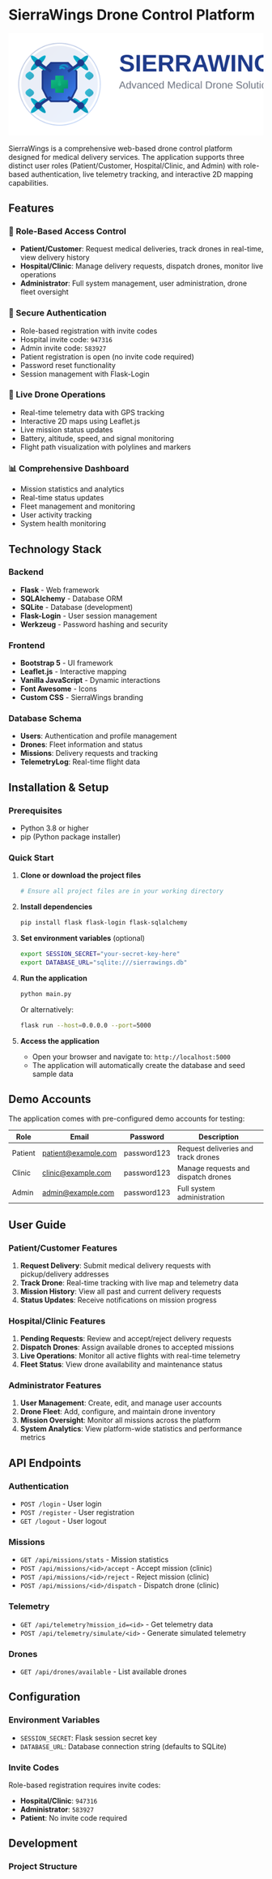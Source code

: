 # SierraWings Drone Control Platform

![SierraWings Logo](static/images/logo.svg)

SierraWings is a comprehensive web-based drone control platform designed for medical delivery services. The application supports three distinct user roles (Patient/Customer, Hospital/Clinic, and Admin) with role-based authentication, live telemetry tracking, and interactive 2D mapping capabilities.

## Features

### 🏥 Role-Based Access Control
- **Patient/Customer**: Request medical deliveries, track drones in real-time, view delivery history
- **Hospital/Clinic**: Manage delivery requests, dispatch drones, monitor live operations
- **Administrator**: Full system management, user administration, drone fleet oversight

### 🔐 Secure Authentication
- Role-based registration with invite codes
- Hospital invite code: `947316`
- Admin invite code: `583927`
- Patient registration is open (no invite code required)
- Password reset functionality
- Session management with Flask-Login

### 🚁 Live Drone Operations
- Real-time telemetry data with GPS tracking
- Interactive 2D maps using Leaflet.js
- Live mission status updates
- Battery, altitude, speed, and signal monitoring
- Flight path visualization with polylines and markers

### 📊 Comprehensive Dashboard
- Mission statistics and analytics
- Real-time status updates
- Fleet management and monitoring
- User activity tracking
- System health monitoring

## Technology Stack

### Backend
- **Flask** - Web framework
- **SQLAlchemy** - Database ORM
- **SQLite** - Database (development)
- **Flask-Login** - User session management
- **Werkzeug** - Password hashing and security

### Frontend
- **Bootstrap 5** - UI framework
- **Leaflet.js** - Interactive mapping
- **Vanilla JavaScript** - Dynamic interactions
- **Font Awesome** - Icons
- **Custom CSS** - SierraWings branding

### Database Schema
- **Users**: Authentication and profile management
- **Drones**: Fleet information and status
- **Missions**: Delivery requests and tracking
- **TelemetryLog**: Real-time flight data

## Installation & Setup

### Prerequisites
- Python 3.8 or higher
- pip (Python package installer)

### Quick Start

1. **Clone or download the project files**
   ```bash
   # Ensure all project files are in your working directory
   ```

2. **Install dependencies**
   ```bash
   pip install flask flask-login flask-sqlalchemy
   ```

3. **Set environment variables** (optional)
   ```bash
   export SESSION_SECRET="your-secret-key-here"
   export DATABASE_URL="sqlite:///sierrawings.db"
   ```

4. **Run the application**
   ```bash
   python main.py
   ```
   
   Or alternatively:
   ```bash
   flask run --host=0.0.0.0 --port=5000
   ```

5. **Access the application**
   - Open your browser and navigate to: `http://localhost:5000`
   - The application will automatically create the database and seed sample data

## Demo Accounts

The application comes with pre-configured demo accounts for testing:

| Role | Email | Password | Description |
|------|-------|----------|-------------|
| Patient | patient@example.com | password123 | Request deliveries and track drones |
| Clinic | clinic@example.com | password123 | Manage requests and dispatch drones |
| Admin | admin@example.com | password123 | Full system administration |

## User Guide

### Patient/Customer Features
1. **Request Delivery**: Submit medical delivery requests with pickup/delivery addresses
2. **Track Drone**: Real-time tracking with live map and telemetry data
3. **Mission History**: View all past and current delivery requests
4. **Status Updates**: Receive notifications on mission progress

### Hospital/Clinic Features
1. **Pending Requests**: Review and accept/reject delivery requests
2. **Dispatch Drones**: Assign available drones to accepted missions
3. **Live Operations**: Monitor all active flights with real-time telemetry
4. **Fleet Status**: View drone availability and maintenance status

### Administrator Features
1. **User Management**: Create, edit, and manage user accounts
2. **Drone Fleet**: Add, configure, and maintain drone inventory
3. **Mission Oversight**: Monitor all missions across the platform
4. **System Analytics**: View platform-wide statistics and performance metrics

## API Endpoints

### Authentication
- `POST /login` - User login
- `POST /register` - User registration
- `GET /logout` - User logout

### Missions
- `GET /api/missions/stats` - Mission statistics
- `POST /api/missions/<id>/accept` - Accept mission (clinic)
- `POST /api/missions/<id>/reject` - Reject mission (clinic)
- `POST /api/missions/<id>/dispatch` - Dispatch drone (clinic)

### Telemetry
- `GET /api/telemetry?mission_id=<id>` - Get telemetry data
- `POST /api/telemetry/simulate/<id>` - Generate simulated telemetry

### Drones
- `GET /api/drones/available` - List available drones

## Configuration

### Environment Variables
- `SESSION_SECRET`: Flask session secret key
- `DATABASE_URL`: Database connection string (defaults to SQLite)

### Invite Codes
Role-based registration requires invite codes:
- **Hospital/Clinic**: `947316`
- **Administrator**: `583927`
- **Patient**: No invite code required

## Development

### Project Structure
